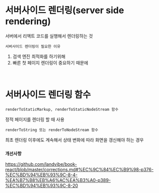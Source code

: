# 서버사이드 렌더링(server side rendering)

서버에서 리액트 코드를 실행해서 렌더링하는 것

`서버사이드 렌더링이 필요한 이유`

1) 검색 엔진 최적화를 하기위해
2) 빠른 첫 페이지 렌더링이 중요하기 때문에

<br/>

# 서버사이드 렌더링 함수

`renderToStaticMarkup, renderToStaticNodeStream 함수`

정적 페이지를 렌더링 할 때 사용

`renderToString 또는 renderToNodeStream 함수`

최초 렌더링 이후에도 계속해서 상태 변화에 따라 화면을 갱신해야 하는 경우

### `개선사항`
https://github.com/landvibe/book-react/blob/master/corrections.md#%EC%9C%84%EC%B9%98-p376-%EC%BD%94%EB%93%9C-8-4-%EA%B7%B8%EB%A6%AC%EA%B3%A0-p389-%EC%BD%94%EB%93%9C-8-20
